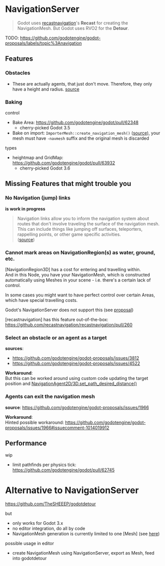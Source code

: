 # NavigationServer

> Godot uses [recastnavigation](https://github.com/recastnavigation/recastnavigation)'s **Recast** for creating the NavigationMesh.
> But Godot uses RVO2 for the **Detour**.

TODO: https://github.com/godotengine/godot-proposals/labels/topic%3Anavigation


## Features

### Obstacles

* These are actually agents, that just don't move. Therefore, they only have a height and radius. [source](https://github.com/godotengine/godot/blob/master/scene/3d/navigation_obstacle_3d.cpp)


### Baking

control
* Bake Area: https://github.com/godotengine/godot/pull/62348
  * cherry-picked Godot 3.5
* Bake on import: `ImporterMesh::create_navigation_mesh()` ([source](https://github.com/godotengine/godot/blob/master/scene/resources/importer_mesh.cpp)), your mesh must have `-navmesh` suffix and the original mesh is discarded


types
* heightmap and GridMap: https://github.com/godotengine/godot/pull/63932
  * cherry-picked Godot 3.6


## Missing Features that might trouble you


### No Navigation (jump) links

**is work in progress**

> Navigation links allow you to inform the navigation system about routes that don't involve traveling the surface of the navigation mesh. This can include things like jumping off surfaces, teleporters, rappelling points, or other game specific activities.  
> ([source](https://github.com/godotengine/godot/pull/63479))


### Cannot mark areas on NavigationRegion(s) as water, ground, etc.

[NavigationRegion3D] has a cost for entering and travelling within.  
And in this Node, you have your NavigationMesh, which is constructed automatically using Meshes in your scene - i.e. there's a certain lack of control.

In some cases you might want to have perfect control over certain Areas, which have special travelling costs.

Godot's NavigationServer does not support this (see [proposal](https://github.com/godotengine/godot-proposals/issues/5116))

[recastnavigation] has this feature out-of-the-box: https://github.com/recastnavigation/recastnavigation/pull/260


### Select an obstacle or an agent as a target

**sources**:
* https://github.com/godotengine/godot-proposals/issues/3812
* https://github.com/godotengine/godot-proposals/issues/4522


**Workaround**:  
But this can be worked around using custom code updating the target position and [NavigationAgent2D/3D.set_path_desired_distance()](https://github.com/godotengine/godot/pull/62181)


### Agents can exit the navigation mesh

**source**: https://github.com/godotengine/godot-proposals/issues/1966


**Workaround**:  
Hinted possible workaround: https://github.com/godotengine/godot-proposals/issues/1966#issuecomment-1014019912


## Performance

wip
* limit pathfinds per physics tick: https://github.com/godotengine/godot/pull/62745


# Alternative to NavigationServer

https://github.com/TheSHEEEP/godotdetour

but
* only works for Godot 3.x
* no editor integration, do all by code
* NavigationMesh generation is currently limited to one [Mesh] (see [here](https://github.com/TheSHEEEP/godotdetour/issues/5))

possible usage in editor
* create NavigationMesh using NavigationServer, export as Mesh, feed into godotdetour
